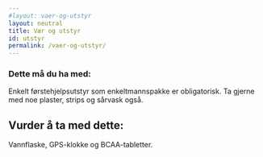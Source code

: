 ```yaml
---
#layout: vaer-og-utstyr
layout: neutral
title: Vær og utstyr
id: utstyr
permalink: /vaer-og-utstyr/
---
```


### Dette må du ha med:
Enkelt førstehjelpsutstyr som enkeltmannspakke er obligatorisk. Ta gjerne med noe plaster, strips og sårvask også. 

## Vurder å ta med dette: 
Vannflaske, GPS-klokke og BCAA-tabletter. 